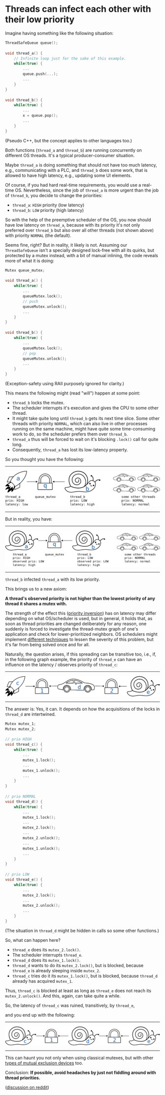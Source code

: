 # Threads can infect each other with their low priority

Imagine having something like the following situation:

```c++
ThreadSafeQueue queue();

void thread_a() {
    // Infinite loop just for the sake of this example.
    while(true) {
        ...
        queue.push(...);
        ...
    }
}

void thread_b() {
    while(true) {
        ...
        x = queue.pop();
        ...
    }
}
```
(Pseudo C++, but the concept applies to other languages too.)

Both functions (`thread_a` and `thread_b`) are running concurrently on different OS threads. It's a typical producer-consumer situation.

Maybe `thread_a` is doing something that should not have too much latency, e.g., communicating with a PLC, and `thread_b` does some work, that is allowed to have high latency, e.g., updating some UI elements.

Of course, if you had hard real-time requirements, you would use a real-time OS. Nevertheless, since the job of `thread_a` is more urgent than the job of `thread_b`, you decide to change the priorities:

- `thread_a`: `HIGH` priority (low latency)
- `thread_b`: `LOW` priority (high latency)

So with the help of the preemptive scheduler of the OS, you now should have low latency on `thread_a`, because with its priority it's not only preferred over `thread_b` but also over all other threads (not shown above) with priority `NORMAL` (the default).

Seems fine, right? But in reality, it likely is not. Assuming our `ThreadSafeQueue` isn't a specially designed lock-free with all its quirks, but protected by a mutex instead, with a bit of manual inlining, the code reveals more of what it is doing:

```c++
Mutex queue_mutex;

void thread_a() {
    while(true) {
        ...
        queueMutex.lock();
        // push
        queueMutex.unlock();
        ...
    }
}

void thread_b() {
    while(true) {
        ...
        queueMutex.lock();
        // pop
        queueMutex.unlock();
        ...
    }
}
```

(Exception-safety using RAII purposely ignored for clarity.)

This means the following might (read "will") happen at some point:

- `thread_b` locks the mutex.
- The scheduler interrupts it's execution and gives the CPU to some other thread.
- It might take quite long until `thread_b` gets its next time slice. Some other threads with priority `NORMAL`, which can also live in other processes running on the same machine, might have quite some time-consuming work to do, so the scheduler prefers them over `thread_b`.
- `thread_a` thus will be forced to wait on it's blocking `.lock()` call for quite long.
- Consequently, `thread_a` has lost its low-latency property.

So you thought you have the following:

---

![1](threads_can_infect_each_other_with_their_low_priority/1.png?raw=true)

---

But in reality, you have:

---

![2](threads_can_infect_each_other_with_their_low_priority/2.png?raw=true)

---

`thread_b` infected `thread_a` with its low priority.

This brings us to a new axiom:

**A thread's observed priority is not higher than the lowest priority of any thread it shares a mutex with.**

The strength of the effect this ([priority inversion](https://en.wikipedia.org/wiki/Priority_inversion)) has on latency may differ depending on what OS/scheduler is used, but in general, it holds that, as soon as thread priorities are changed deliberately for any reason, one suddenly is forced to investigate the thread-mutex graph of one's application and check for lower-prioritized neighbors. OS schedulers might implement [different techniques](https://en.wikipedia.org/wiki/Priority_inversion#Solutions) to lessen the severity of this problem, but it's far from being solved once and for all.

Naturally, the question arises, if this spreading can be transitive too, i.e., if, in the following graph example, the priority of `thread_e` can have an influence on the latency / observes priority of `thread_c`:

---

![3](threads_can_infect_each_other_with_their_low_priority/3.png?raw=true)

---

The answer is: Yes, it can. It depends on how the acquisitions of the locks in `thread_d` are intertwined.

```cpp
Mutex mutex_1;
Mutex mutex_2;

// prio HIGH
void thread_c() {
    while(true) {
        ...
        mutex_1.lock();
        ...
        mutex_1.unlock();
        ...
    }
}

// prio NORMAL
void thread_d() {
    while(true) {
        ...
        mutex_1.lock();
        ...
        mutex_2.lock();
        ...
        mutex_2.unlock();
        ...
        mutex_1.unlock();
        ...
    }
}

// prio LOW
void thread_e() {
    while(true) {
        ...
        mutex_2.lock();
        ...
        mutex_2.unlock();
        ...
    }
}
```

(The situation in `thread_d` might be hidden in calls so some other functions.)

So, what can happen here?

- `thread_e` does its `mutex_2.lock()`.
- The scheduler interrupts `thread_e`.
- `thread_d` does its `mutex_1.lock()`.
- `thread_d` wants to do its `mutex_2.lock()`, but is blocked, because `thread_e` is already sleeping inside `mutex_2`.
- `thread_c` tries do it its `mutex_1.lock()`, but is blocked, because `thread_d` already has acquired `mutex_1`.

Thus, `thread_c` is blocked at least as long as `thread_e` does not reach its `mutex_2.unlock()`. And this, again, can take quite a while.

So, the latency of `thread_c` was ruined, transitively, by `thread_e`,

and you end up with the following:

---

![4](threads_can_infect_each_other_with_their_low_priority/4.png?raw=true)

---

This can haunt you not only when using classical mutexes, but with other [types of mutual exclusion devices](https://en.wikipedia.org/wiki/Mutual_exclusion#Types_of_mutual_exclusion_devices) too.

Conclusion: **If possible, avoid headaches by just not fiddling around with thread priorities.**

([discussion on reddit](https://www.reddit.com/r/programming/comments/e7sb5p/threads_can_infect_each_other_with_their_low/))
